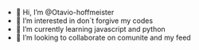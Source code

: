 - 👋 Hi, I’m @Otavio-hoffmeister
- 👀 I’m interested in don´t forgive my codes
- 🌱 I’m currently learning javascript and python
- 💞️ I’m looking to collaborate on comunite and my feed

